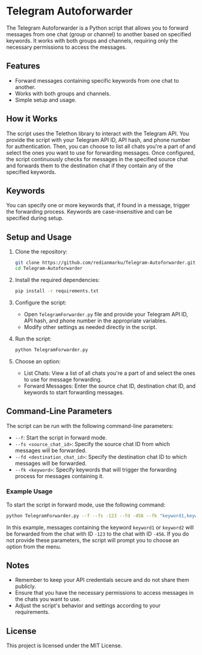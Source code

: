 # Telegram Autoforwarder

The Telegram Autoforwarder is a Python script that allows you to forward messages from one chat (group or channel) to another based on specified keywords. It works with both groups and channels, requiring only the necessary permissions to access the messages.

## Features

- Forward messages containing specific keywords from one chat to another.
- Works with both groups and channels.
- Simple setup and usage.

## How it Works

The script uses the Telethon library to interact with the Telegram API. You provide the script with your Telegram API ID, API hash, and phone number for authentication. Then, you can choose to list all chats you're a part of and select the ones you want to use for forwarding messages. Once configured, the script continuously checks for messages in the specified source chat and forwards them to the destination chat if they contain any of the specified keywords.

## Keywords

You can specify one or more keywords that, if found in a message, trigger the forwarding process. Keywords are case-insensitive and can be specified during setup.

## Setup and Usage

1. Clone the repository:

   ```bash
   git clone https://github.com/redianmarku/Telegram-Autoforwarder.git
   cd Telegram-Autoforwarder
   ```

2. Install the required dependencies:

   ```bash
   pip install -r requirements.txt
   ```

3. Configure the script:

   - Open `TelegramForwarder.py` file and provide your Telegram API ID, API hash, and phone number in the appropriate variables.
   - Modify other settings as needed directly in the script.

4. Run the script:

   ```bash
   python TelegramForwarder.py
   ```

5. Choose an option:
   - List Chats: View a list of all chats you're a part of and select the ones to use for message forwarding.
   - Forward Messages: Enter the source chat ID, destination chat ID, and keywords to start forwarding messages.

## Command-Line Parameters

The script can be run with the following command-line parameters:

- `--f`: Start the script in forward mode.
- `--fs <source_chat_id>`: Specify the source chat ID from which messages will be forwarded.
- `--fd <destination_chat_id>`: Specify the destination chat ID to which messages will be forwarded.
- `--fk <keyword>`: Specify keywords that will trigger the forwarding process for messages containing it.

### Example Usage

To start the script in forward mode, use the following command:

```bash
python TelegramForwarder.py --f --fs -123 --fd -456 --fk "keyword1,keyword2"
```

In this example, messages containing the keyword `keyword1` or `keyword2` will be forwarded from the chat with ID `-123` to the chat with ID `-456`. If you do not provide these parameters, the script will prompt you to choose an option from the menu.

## Notes

- Remember to keep your API credentials secure and do not share them publicly.
- Ensure that you have the necessary permissions to access messages in the chats you want to use.
- Adjust the script's behavior and settings according to your requirements.

## License

This project is licensed under the MIT License.

